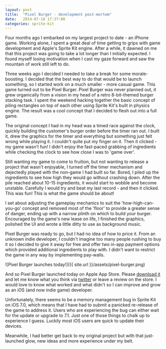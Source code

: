 ```yaml
---
layout: post
title:  "Pixel Burger - development post-mortem"
date:   2014-07-10 17:37:00
categories: sprite-kit
---
```


Four months ago I embarked on my largest project to date - an iPhone game. Working alone, I spent a great deal of time getting to grips with game development and Apple's Sprite Kit engine. After a while, it dawned on me that this project was going to take a lot longer than I initially expected. I found myself losing motivation when I cast my gaze forward and saw the mountain of work still left to do.

Three weeks ago I decided I needed to take a break for some morale-boosting. I decided that the best way to do that would be to launch something, so I started work on a much smaller - more casual game. This game turned out to be Pixel Burger.
Pixel Burger was never planned out, it grew organically from a vision in my head of a retro 8-bit-themed burger stacking task. I spent the weekend hacking together the basic concept of piling rectangles on top of each other using Sprite Kit's built in physics engine. The result was a cool concept that I decided to flesh out into a full game.

The original concept I had in my head was a timed race against the clock, quickly building the customer's burger order before the timer ran out. I built it, drew the graphics for the timer and everything but something just felt wrong while playing it. I couldn't quite put my finger on it. Then it clicked - my game wasn't fun! I didn't enjoy the fast-paced grabbing of ingredients while checking the clock to see how close I was to 'game over'.

Still wanting my game to come to fruition, but not wanting to release a project that wasn't enjoyable, I turned off the timer mechanism and dejectedly played with the non-game I had built so far. Bored, I piled up the ingredients to see how high they would go without crashing down. After the pile reached about 10-15 ingredients, it would start to wobble and become unstable. Carefully I would try and beat my last record - and then it clicked. This was fun! This is what the game should be about!

I set about adjusting the gameplay mechanics to suit the 'how-high-can-you-go' concept and removed most of the 'floor' to provide a greater sense of danger, ending up with a narrow plinth on which to build your burger. Encouraged by the game's new lease on life, I finished the graphics, polished the UI and wrote a little ditty to use as background music.

Pixel Burger was ready to go, but I had no idea of how to price it. From an unknown indie developer, I couldn't imagine too many people rushing to buy it so I decided to give it away for free and offer two in-app payment options which provided additional ingredients to play with. I didn't want to restrict the game in any way by implementing pay-walls.

![Pixel Burger launches today!]({{ site.url }}/assets/pixel-burger.png)

And so Pixel Burger launched today on Apple App Store. Please <a href="https://itunes.apple.com/app/pixel-burger/id890510774" target="_blank">download it</a> and let me know what you think via <a href="https://twitter.com/henryeverett">twitter</a> or leave a review on the store. I would love to know what worked and what didn't so I can improve and grow as an iOS (and now indie game) developer.

Unfortunately, there seems to be a memory management bug in Sprite Kit on iOS 7.0, which means that I have had to submit a panicked re-release of the game to address it. Users who are experiencing the bug can either wait for the update or upgrade to 7.1. Just one of those things to chalk up to experience I guess. Luckily most iOS users are quick to update their devices.

Meanwhile, I had better get back to my original project but with that just-launched glow, new ideas and more experience under my belt.